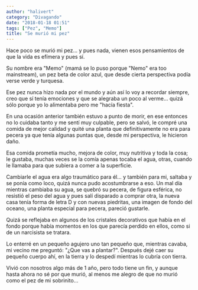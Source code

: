 ```yaml
---
author: "halivert"
category: "Divagando"
date: "2018-01-18 01:51"
tags: ["Pez", "Memo"]
title: "Se murió mi pez"
---
```


Hace poco se murió mi pez... y pues nada, vienen esos pensamientos de que la
vida es efímera y pues sí.

Su nombre era "Memo" (mamá se lo puso porque "Nemo" era too mainstream), un pez
beta de color azul, que desde cierta perspectiva podía verse verde y turquesa.

Ese pez nunca hizo nada por el mundo y aún así lo voy a recordar
siempre,<!-- Seguir leyendo --> creo que sí tenía emociones y que se alegraba un
poco al verme... quizá sólo porque yo lo alimentaba pero me "hacía fiesta".

En una ocasión anterior también estuvo a punto de morir, en ese entonces no lo
cuidaba tanto y me sentí muy culpable, pero se salvó, le compré una comida de
mejor calidad y quité una planta que definitivamente no era para pecera ya que
tenía algunas puntas que, desde mi perspectiva, le hicieron daño.

Esa comida prometía mucho, mejora de color, muy nutritiva y toda la cosa; le
gustaba, muchas veces se la comía apenas tocaba el agua, otras, cuando le
llamaba para que subiera a comer a la superficie.

Cambiarle el agua era algo traumático para él... y también para mi, saltaba y se
ponía como loco, quizá nunca pudo acostumbrarse a eso. Un mal día mientras
cambiaba su agua, se quebró su pecera, de figura esférica, no resistió el peso
del agua y pues salí disparado a comprar otra, la nueva casa tenía forma de
letra D y con nuevas piedritas, una imagen de fondo del oceano, una planta
especial para pecera, pareció gustarle.

Quizá se reflejaba en algunos de los cristales decorativos que había en el fondo
porque había momentos en los que parecía perdido en ellos, como si de un
narcisista se tratara.

Lo enterré en un pequeño agujero uno tan pequeño que, mientras cavaba, mi vecino
me preguntó: "¿Que vas a plantar?". Después dejé caer su pequeño cuerpo ahí, en
la tierra y lo despedí mientras lo cubría con tierra.

Vivió con nosotros algo más de 1 año, pero todo tiene un fin, y aunque hasta
ahora no sé por que murió, al menos me alegro de que no murió como el pez de mi
sobrinito...
